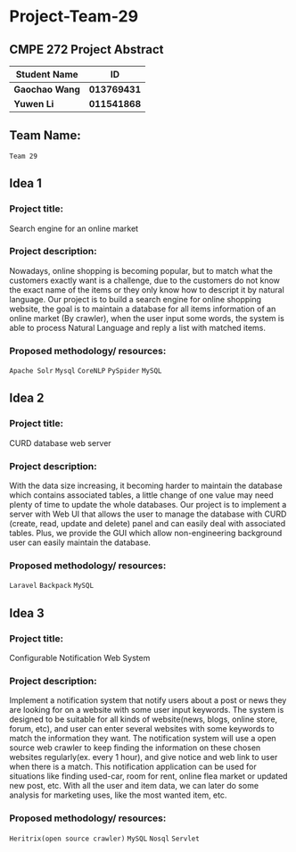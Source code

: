 # Project-Team-29
## CMPE 272 Project Abstract
 
|Student Name|ID|
|---|---|
|**Gaochao Wang**|**013769431**|
|**Yuwen Li**|**011541868**|

   
## Team Name:  
    Team 29  

  
## Idea 1
### Project title:   
Search engine for an online market
   
### Project description:  
Nowadays, online shopping is becoming popular, but to match what the customers exactly want is a challenge, due to the customers do not know the exact name of the items or they only know how to descript it by natural language. 
Our project is to build a search engine for online shopping website, the goal is to maintain a database for all items information of  an online market (By crawler),  when the user input some words, the system is able to process Natural Language and reply a list with matched items.

   
### Proposed methodology/ resources:  
`Apache Solr` `Mysql` `CoreNLP` `PySpider` `MySQL`
  
  
## Idea 2
### Project title:   
CURD database web server
 
### Project description:  
With the data size increasing, it becoming harder to maintain the database which contains associated tables, a little change of one value may need plenty of time to update the whole databases. Our project is to implement a server with Web UI that allows the user to manage the database with CURD (create, read, update and delete) panel and can easily deal with associated tables. Plus, we provide the GUI which allow non-engineering background user can easily maintain the database.  
 
### Proposed methodology/ resources:  
`Laravel`  `Backpack` `MySQL`

## Idea 3
### Project title:
Configurable Notification Web System

### Project description:
Implement a notification system that notify users about a post or news they are looking for on a website with some user input keywords. The system is designed to be suitable for all kinds of website(news, blogs, online store, forum, etc), and user can enter several websites with some keywords to match the information they want. The notification system will use a open source web crawler to keep finding the information on these chosen websites regularly(ex. every 1 hour), and give notice and web link to user when there is a match.
This notification application can be used for situations like finding used-car, room for rent,  online flea market or updated new post, etc. With all the user and item data, we can later do some analysis for marketing uses,  like the most wanted item, etc. 


### Proposed methodology/ resources: 
`Heritrix(open source crawler)` `MySQL` `Nosql` `Servlet`
